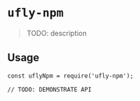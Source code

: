 # `ufly-npm`

> TODO: description

## Usage

```
const uflyNpm = require('ufly-npm');

// TODO: DEMONSTRATE API
```
